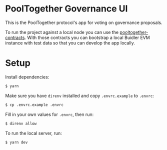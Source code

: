 # PoolTogether Governance UI

This is the PoolTogether protocol's app for voting on governance proposals.

To run the project against a local node you can use the [pooltogether-contracts](https://github.com/pooltogether/pooltogether-contracts/tree/version-3). With those contracts you can bootstrap a local Buidler EVM instance with test data so that you can develop the app locally.

# Setup

Install dependencies:

```bash
$ yarn
```

Make sure you have `direnv` installed and copy `.envrc.example` to `.envrc`:

```bash
$ cp .envrc.example .envrc
```

Fill in your own values for `.envrc`, then run:

```bash
$ direnv allow
```

To run the local server, run:

```
$ yarn dev
```
